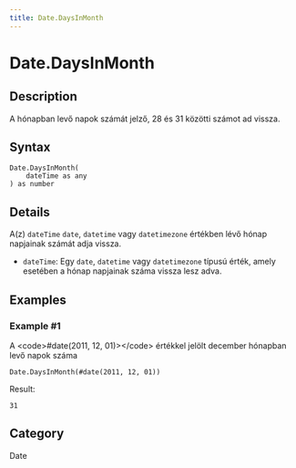 ```yaml
---
title: Date.DaysInMonth
---
```


# Date.DaysInMonth


## Description

A hónapban levő napok számát jelző, 28 és 31 közötti számot ad vissza.


## Syntax

```powerquery
Date.DaysInMonth(
    dateTime as any
) as number
```


## Details

A(z) <code>dateTime</code> <code>date</code>, <code>datetime</code> vagy <code>datetimezone</code> értékben lévő hónap napjainak számát adja vissza. <ul>        <li><code>dateTime</code>: Egy <code>date</code>, <code>datetime</code> vagy <code>datetimezone</code> típusú érték, amely esetében a hónap napjainak száma vissza lesz adva.</li>      </ul>


## Examples

### Example #1 
A &lt;code&gt;#date(2011, 12, 01)&gt;&lt;/code&gt; értékkel jelölt december hónapban levő napok száma
```powerquery
Date.DaysInMonth(#date(2011, 12, 01))
```

Result: 
```powerquery
31
```




## Category
Date
